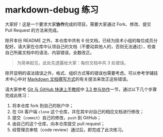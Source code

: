 # markdown-debug 练习
大家好！这是一个要求大家**协作**完成的项目，需要大家通过 Fork、修改、提交 Pull Request 的方法来完成。

除开本份 README 之外，本仓库中共有 6 份文档，已经为技术小组的每位成员分配好。请大家在仓库中认领自己的文档（不要动其他人的，否则无法通过），检查自己所属文档中的语法、内容错误，全数改正。

> 为简单起见，此处先透露给大家：每份文档中共 3 处错误。

除开显明的语法错误之外，格式、组织方式等的错误也需要考虑。可以参考学辅技术中心中对 [Markdown 文档撰写方式](https://qyxf.site/technique/typeset)的有关提法来改正这些错误。

请大家参考 [Git 与 GitHub 快速上手教程](https://qyxf.site/tutorials/git-github)中 [3.3 参与协作](https://qyxf.site/tutorials/git-github#3-3-%E5%8F%82%E4%B8%8E%E5%8D%8F%E4%BD%9C)一节，通过以下几个步骤完成此练习：

1. 将本仓库 fork 到自己的账户中；
2. 在 Git 客户端 `clone` 这个仓库，并在其中对自己的相应文档进行修改；
3. 提交（`commit`）自己的修改，`push` 到 GitHub；
4. 由自己的这个仓库，向本仓库提交 pull request；
5. 经管理员审核（code review）通过后，即完成了此次练习。
